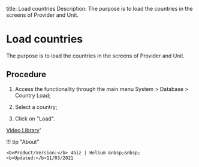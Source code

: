 title: Load countries
Description: The purpose is to load the countries in the screens of Provider and Unit.
# Load countries

The purpose is to load the countries in the screens of Provider and Unit.

Procedure
-------------

1.  Access the functionality through the main menu System \> Database \> Country
    Load;

2.  Select a country;

3.  Click on "Load".

<i class='fa fa-youtube-play  fa-2x' style='color:#97ce17;vertical-align: middle;'> </i> [Video Library](https://www.youtube.com/playlist?list=PLB5qK2uzf2ROVt1SUUxco2tWF8E99_eva)'

!!! tip "About"

    <b>Product/Version:</b> 4biz | Helium &nbsp;&nbsp;
    <b>Updated:</b>11/03/2021

